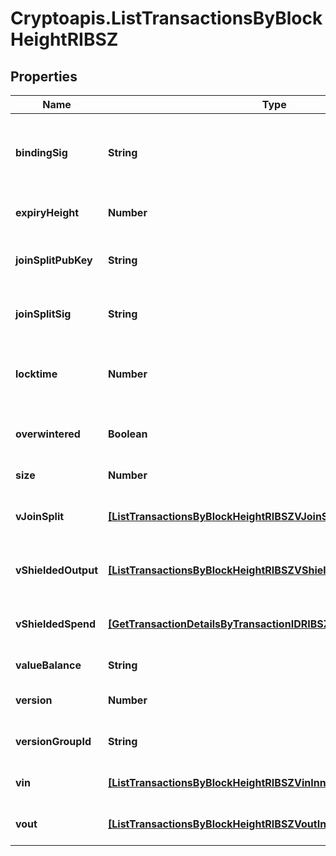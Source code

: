 # Cryptoapis.ListTransactionsByBlockHeightRIBSZ

## Properties

Name | Type | Description | Notes
------------ | ------------- | ------------- | -------------
**bindingSig** | **String** | It is used to enforce balance of Spend and Output transfers, in order to prevent their replay across transactions. | 
**expiryHeight** | **Number** | Represents a block height after which the transaction will expire. | 
**joinSplitPubKey** | **String** | Represents an encoding of a JoinSplitSig public validating key. | 
**joinSplitSig** | **String** | Is used to sign transactions that contain at least one JoinSplit description. | 
**locktime** | **Number** | Represents the time at which a particular transaction can be added to the blockchain. | 
**overwintered** | **Boolean** | \&quot;Overwinter\&quot; is the network upgrade for the Zcash blockchain. | 
**size** | **Number** | Represents the total size of this transaction. | 
**vJoinSplit** | [**[ListTransactionsByBlockHeightRIBSZVJoinSplitInner]**](ListTransactionsByBlockHeightRIBSZVJoinSplitInner.md) | Represents a sequence of JoinSplit descriptions using BCTV14 proofs. | 
**vShieldedOutput** | [**[ListTransactionsByBlockHeightRIBSZVShieldedOutputInner]**](ListTransactionsByBlockHeightRIBSZVShieldedOutputInner.md) | Object Array representation of transaction output descriptions | 
**vShieldedSpend** | [**[GetTransactionDetailsByTransactionIDRIBSZVShieldedSpendInner]**](GetTransactionDetailsByTransactionIDRIBSZVShieldedSpendInner.md) | Object Array representation of transaction spend descriptions | 
**valueBalance** | **String** | Defines the transaction value balance. | 
**version** | **Number** | Represents the transaction version number. | 
**versionGroupId** | **String** | Represents the transaction version group ID. | 
**vin** | [**[ListTransactionsByBlockHeightRIBSZVinInner]**](ListTransactionsByBlockHeightRIBSZVinInner.md) | Object Array representation of transaction inputs | 
**vout** | [**[ListTransactionsByBlockHeightRIBSZVoutInner]**](ListTransactionsByBlockHeightRIBSZVoutInner.md) | Object Array representation of transaction outputs | 


